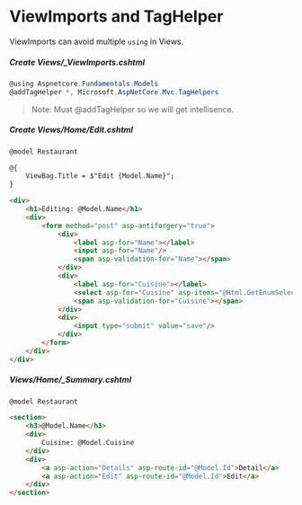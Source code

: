 # ViewImports and TagHelper

ViewImports can avoid multiple `using` in Views.

##### Create Views/_ViewImports.cshtml

```csharp
@using Aspnetcore.Fundamentals.Models
@addTagHelper *, Microsoft.AspNetCore.Mvc.TagHelpers
```

> Note: Must @addTagHelper so we will get intellisence.

##### Create Views/Home/Edit.cshtml

```html
@model Restaurant

@{
    ViewBag.Title = $"Edit {Model.Name}";
}

<div>
    <h1>Editing: @Model.Name</h1>
    <div>
        <form method="post" asp-antiforgery="true">
            <div>
                <label asp-for="Name"></label>
                <input asp-for="Name"/>
                <span asp-validation-for="Name"></span>
            </div>
            <div>
                <label asp-for="Cuisine"></label>
                <select asp-for="Cuisine" asp-items="@Html.GetEnumSelectList(typeof(CuisineType))"></select>
                <span asp-validation-for="Cuisine"></span>
            </div>
            <div>
                <input type="submit" value="save"/>
            </div>
        </form>
    </div>
</div>
```

##### Views/Home/_Summary.cshtml

```html
@model Restaurant

<section>
    <h3>@Model.Name</h3>
    <div>
        Cuisine: @Model.Cuisine
    </div>
    <div>
        <a asp-action="Details" asp-route-id="@Model.Id">Detail</a>
        <a asp-action="Edit" asp-route-id="@Model.Id">Edit</a>
    </div>
</section>
```